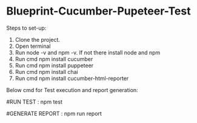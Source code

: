 # Blueprint-Cucumber-Pupeteer-Test
Steps to set-up:

1. Clone the project.
2. Open terminal
3. Run node -v and npm -v. If not there install node and npm
4. Run cmd npm install cucumber
5. Run cmd npm install puppeteer
6. Run cmd npm install chai
7. Run cmd npm install cucumber-html-reporter

Below cmd for Test execution and report generation:

#RUN TEST : npm test

#GENERATE REPORT : npm run report

